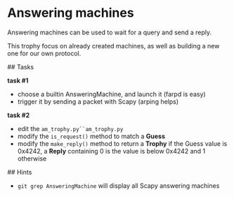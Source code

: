 # Answering machines

Answering machines can be used to wait for a query and send a reply.

This trophy focus on already created machines, as well as building a new one for
our own protocol.

## Tasks

**task #1**

- choose a builtin AnsweringMachine, and launch it (farpd is easy)
- trigger it by sending a packet with Scapy (arping helps)

**task #2**

- edit the `am_trophy.py``am_trophy.py`
- modify the `is_request()` method to match a **Guess**
- modify the `make_reply()` method to return a **Trophy** if the Guess value is
  0x4242, a **Reply** containing 0 is the value is below 0x4242 and 1 otherwise


## Hints

- `git grep AnsweringMachine` will display all Scapy answering machines
